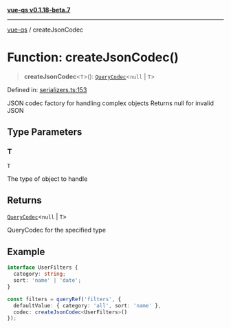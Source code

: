 [**vue-qs v0.1.18-beta.7**](../README.md)

***

[vue-qs](../README.md) / createJsonCodec

# Function: createJsonCodec()

> **createJsonCodec**\<`T`\>(): [`QueryCodec`](../type-aliases/QueryCodec.md)\<`null` \| `T`\>

Defined in: [serializers.ts:153](https://github.com/iamsomraj/vue-qs/blob/ff60e1586d4655408e5c5a224bc4b63d54bf2fc1/src/serializers.ts#L153)

JSON codec factory for handling complex objects
Returns null for invalid JSON

## Type Parameters

### T

`T`

The type of object to handle

## Returns

[`QueryCodec`](../type-aliases/QueryCodec.md)\<`null` \| `T`\>

QueryCodec for the specified type

## Example

```ts
interface UserFilters {
  category: string;
  sort: 'name' | 'date';
}

const filters = queryRef('filters', {
  defaultValue: { category: 'all', sort: 'name' },
  codec: createJsonCodec<UserFilters>()
});
```
